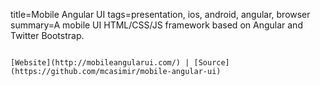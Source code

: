 title=Mobile Angular UI
tags=presentation, ios, android, angular, browser
summary=A mobile UI HTML/CSS/JS framework based on Angular and Twitter Bootstrap.
~~~~~~

[Website](http://mobileangularui.com/) | [Source](https://github.com/mcasimir/mobile-angular-ui)
